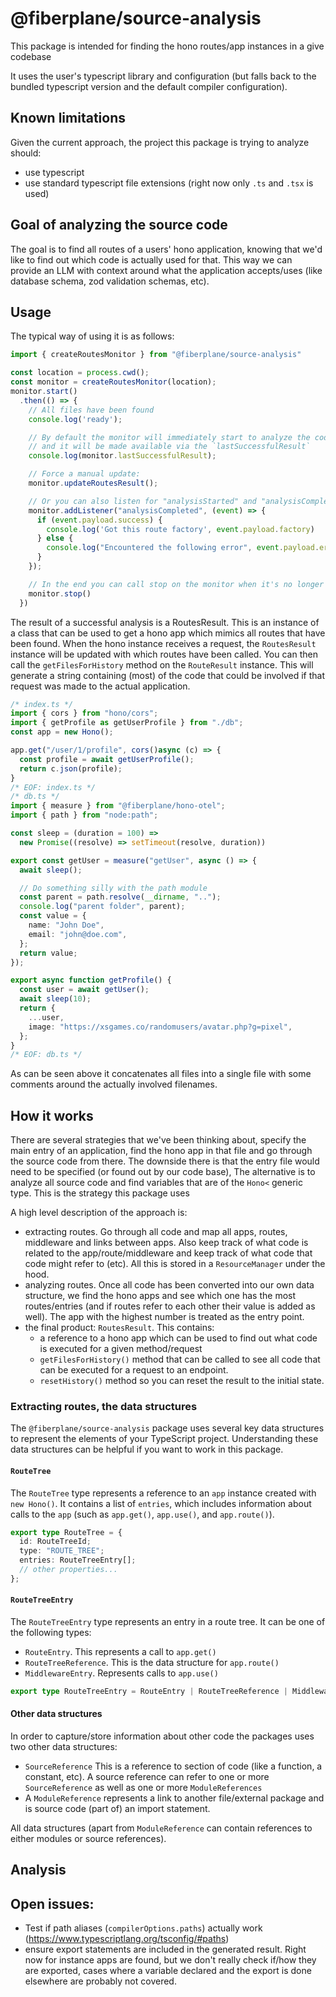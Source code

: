 # @fiberplane/source-analysis

This package is intended for finding the hono routes/app instances in a give codebase

It uses the user's typescript library and configuration (but falls back to the bundled typescript version and the default compiler configuration).

## Known limitations

Given the current approach, the project this package is trying to analyze should:

* use typescript
* use standard typescript file extensions (right now only `.ts` and `.tsx` is used)

## Goal of analyzing the source code

The goal is to find all routes of a users' hono application, knowing that we'd like to find out which code is actually used for that. This way we can provide an LLM with context around what the application accepts/uses (like database schema, zod validation schemas, etc). 

## Usage

The typical way of using it is as follows:

``` ts
import { createRoutesMonitor } from "@fiberplane/source-analysis"

const location = process.cwd();
const monitor = createRoutesMonitor(location);
monitor.start()
  .then(() => {
    // All files have been found 
    console.log('ready');

    // By default the monitor will immediately start to analyze the code
    // and it will be made available via the `lastSuccessfulResult` 
    console.log(monitor.lastSuccessfulResult);

    // Force a manual update:
    monitor.updateRoutesResult();

    // Or you can also listen for "analysisStarted" and "analysisCompleted" events
    monitor.addListener("analysisCompleted", (event) => {
      if (event.payload.success) {
        console.log('Got this route factory', event.payload.factory)
      } else {
        console.log("Encountered the following error", event.payload.error /* string */),
      }
    });

    // In the end you can call stop on the monitor when it's no longer needed
    monitor.stop()
  })
```

The result of a successful analysis is a RoutesResult. This is an instance of a class that can be used to get a hono app which mimics all routes that have been found. When the hono instance receives a request, the `RoutesResult` instance will be updated with which routes have been called. You can then call the `getFilesForHistory` method on the `RouteResult` instance. This will generate a string containing (most) of the code that could be involved if that request was made to the actual application. 

``` ts
/* index.ts */
import { cors } from "hono/cors";
import { getProfile as getUserProfile } from "./db";
const app = new Hono();

app.get("/user/1/profile", cors()async (c) => {
  const profile = await getUserProfile();
  return c.json(profile);
}
/* EOF: index.ts */
/* db.ts */
import { measure } from "@fiberplane/hono-otel";
import { path } from "node:path";

const sleep = (duration = 100) =>
  new Promise((resolve) => setTimeout(resolve, duration))

export const getUser = measure("getUser", async () => {
  await sleep();

  // Do something silly with the path module
  const parent = path.resolve(__dirname, "..");
  console.log("parent folder", parent);
  const value = {
    name: "John Doe",
    email: "john@doe.com",
  };
  return value;
});

export async function getProfile() {
  const user = await getUser();
  await sleep(10);
  return {
    ...user,
    image: "https://xsgames.co/randomusers/avatar.php?g=pixel",
  };
}
/* EOF: db.ts */
```

As can be seen above it concatenates all files into a single file with some comments around the actually involved filenames.


## How it works

There are several strategies that we've been thinking about, specify the main entry of an application, find the hono app in that file and go through the source code from there. The downside there is that the entry file would need to be specified (or found out by our code base), The alternative is to analyze all source code and find variables that are of the `Hono<` generic type. This is the strategy this package uses

A high level description of the approach is:
* extracting routes. Go through all code and map all apps, routes, middleware and links between apps. Also keep track of what code is related to the app/route/middleware and keep track of what code that code might refer to (etc). All this is stored in a `ResourceManager` under the hood. 
* analyzing routes. Once all code has been converted into our own data structure, we find the hono apps and see which one has the most routes/entries (and if routes refer to each other their value is added as well). The app with the highest number is treated as the entry point.
* the final product: `RoutesResult`. This contains:
  *  a reference to a hono app which can be used to find out what code is executed for a given method/request 
  * `getFilesForHistory()` method that can be called to see all code that can be executed for a request to an endpoint.
  * `resetHistory()` method so you can reset the result to the initial state.


### Extracting routes, the data structures

The `@fiberplane/source-analysis` package uses several key data structures to represent the elements of your TypeScript project. Understanding these data structures can be helpful if you want to work in this package.


#### `RouteTree`

The `RouteTree` type represents a reference to an `app` instance created with `new Hono()`. It contains a list of `entries`, which includes information about calls to the `app` (such as `app.get()`, `app.use()`, and `app.route()`).

```typescript
export type RouteTree = {
  id: RouteTreeId;
  type: "ROUTE_TREE";
  entries: RouteTreeEntry[];
  // other properties...
};
```

#### `RouteTreeEntry`

The `RouteTreeEntry` type represents an entry in a route tree. It can be one of the following types:

- `RouteEntry`. This represents a call to `app.get()`
- `RouteTreeReference`. This is the data structure for `app.route()`
- `MiddlewareEntry`. Represents calls to `app.use()`

```typescript
export type RouteTreeEntry = RouteEntry | RouteTreeReference | MiddlewareEntry;
```

#### Other data structures

In order to capture/store information about other code the packages uses two other data structures:

- `SourceReference` This is a reference to section of code (like a function, a constant, etc).  A source reference can refer to one or more `SourceReference` as well as one or more `ModuleReferences`
- A `ModuleReference` represents a link to another file/external package and is source code (part of) an import statement. 

All data structures (apart from `ModuleReference` can contain references to either modules or source references). 

## Analysis





## Open issues:

* Test if path aliases (`compilerOptions.paths`) actually work (https://www.typescriptlang.org/tsconfig/#paths)
* ensure export statements are included in the generated result. Right now for instance apps are found, but we don't really check if/how they are exported, cases where a variable declared and the export is done elsewhere are probably not covered.
